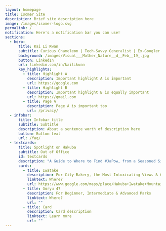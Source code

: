 ```yaml
---
layout: homepage
title: Isomer Site
description: Brief site description here
image: /images/isomer-logo.svg
permalink: /
notification: Here's a notification bar you can use!
sections:
  - hero:
      title: Kai Li Kwan
      subtitle: Curious Chameleon | Tech-Savvy Generalist | Ex-Googler
      background: /images/Visual___Mother_Nature__d__Feb__19_.jpg
      button: LinkedIn
      url: linkedin.com/in/kailikwan
      key_highlights:
        - title: Highlight A
          description: Important highlight A is important
          url: https://google.com
        - title: Highlight B
          description: Important highlight B is equally important
          url: https://gmail.com
        - title: Page A
          description: Page A is important too
          url: /privacy/
  - infobar:
      title: Infobar title
      subtitle: Subtitle
      description: About a sentence worth of description here
      button: Button text
      url: /faq/
  - textcards:
      title: Spotlight on Hakuba
      subtitle: Out of Office
      id: textcards
      description: "A Guide to Where to Find #JaPow, from a Seasoned Singaporean"
      cards:
        - title: Iwatake
          description: For City Bakery, the Most Intoxicating Views & Cosplayers
          linktext: Where?
          url: https://www.google.com/maps/place/Hakuba+Iwatake+Mountain+Resort+%26+Snow+Field/@36.7158815,137.8536411,17z/data=!3m1!4b1!4m9!3m8!1s0x5ff7cd9521ffae6d:0xd4f363431e1b52e1!5m2!4m1!1i2!8m2!3d36.7158815!4d137.856216!16s%2Fg%2F1203ls1v1?entry=ttu
        - title: Goryu 47
          description: For Beginner, Intermediate & Advanced Parks
          linktext: Where?
          url: ""
        - title: Card
          description: Card description
          linktext: Learn more
          url: ""
---
```

